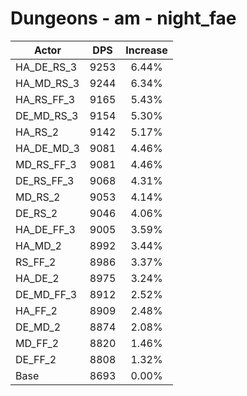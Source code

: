 # Dungeons - am - night_fae
| Actor | DPS | Increase |
|---|:---:|:---:|
|HA_DE_RS_3|9253|6.44%|
|HA_MD_RS_3|9244|6.34%|
|HA_RS_FF_3|9165|5.43%|
|DE_MD_RS_3|9154|5.30%|
|HA_RS_2|9142|5.17%|
|HA_DE_MD_3|9081|4.46%|
|MD_RS_FF_3|9081|4.46%|
|DE_RS_FF_3|9068|4.31%|
|MD_RS_2|9053|4.14%|
|DE_RS_2|9046|4.06%|
|HA_DE_FF_3|9005|3.59%|
|HA_MD_2|8992|3.44%|
|RS_FF_2|8986|3.37%|
|HA_DE_2|8975|3.24%|
|DE_MD_FF_3|8912|2.52%|
|HA_FF_2|8909|2.48%|
|DE_MD_2|8874|2.08%|
|MD_FF_2|8820|1.46%|
|DE_FF_2|8808|1.32%|
|Base|8693|0.00%|
